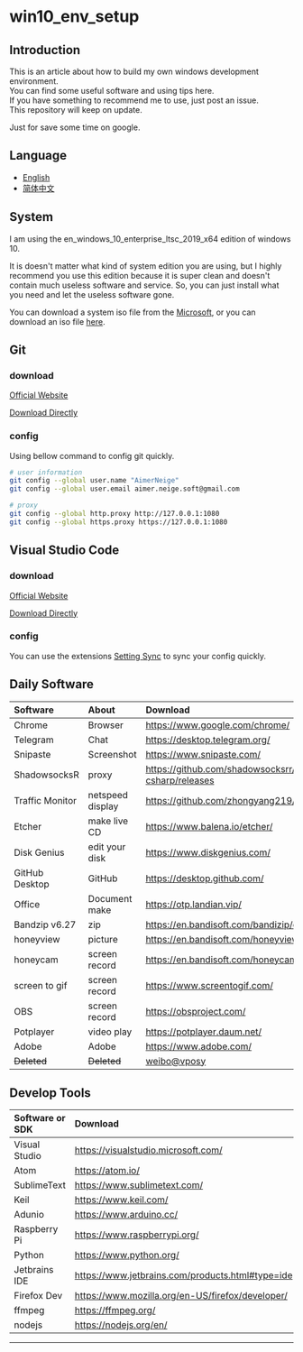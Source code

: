 # win10_env_setup

## Introduction

This is an article about how to build my own windows development environment.\
You can find some useful software and using tips here.\
If you have something to recommend me to use, just post an issue.\
This repository will keep on update.

Just for save some time on google.

## Language

- [English](README.md)
- [简体中文](README-CN.md)

## System

I am using the en_windows_10_enterprise_ltsc_2019_x64 edition of windows 10.

It is doesn't matter what kind of system edition you are using, but I highly recommend you use this edition because it is super clean and doesn't contain much useless software and service. So, you can just install what you need and let the useless software gone.

You can download a system iso file from the [Microsoft][1], or you can download an iso file [here][2].

## Git

### download

[Official Website](https://git-scm.com/)

[Download Directly](https://git-scm.com/download/win)

### config

Using bellow command to config git quickly.

```bash
# user information
git config --global user.name "AimerNeige"
git config --global user.email aimer.neige.soft@gmail.com

# proxy
git config --global http.proxy http://127.0.0.1:1080
git config --global https.proxy https://127.0.0.1:1080
```

## Visual Studio Code

### download

[Official Website](https://code.visualstudio.com/)

[Download Directly](https://code.visualstudio.com/docs/?dv=win)

### config

You can use the extensions [Setting Sync](https://marketplace.visualstudio.com/items?itemName=Shan.code-settings-sync) to sync your config quickly.

## Daily Software

| Software        | About            | Download                                                      |
| :-------------- | :--------------- | :------------------------------------------------------------ |
| Chrome          | Browser          | https://www.google.com/chrome/                                |
| Telegram        | Chat             | https://desktop.telegram.org/                                 |
| Snipaste        | Screenshot       | https://www.snipaste.com/                                     |
| ShadowsocksR    | proxy            | https://github.com/shadowsocksrr/shadowsocksr-csharp/releases |
| Traffic Monitor | netspeed display | https://github.com/zhongyang219/TrafficMonitor/releases       |
| Etcher          | make live CD     | https://www.balena.io/etcher/                                 |
| Disk Genius     | edit your disk   | https://www.diskgenius.com/                                   |
| GitHub Desktop  | GitHub           | https://desktop.github.com/                                   |
| Office          | Document make    | https://otp.landian.vip/                                      |
| Bandzip v6.27   | zip              | https://en.bandisoft.com/bandizip/old/6/                      |
| honeyview       | picture          | https://en.bandisoft.com/honeyview/                           |
| honeycam        | screen record    | https://en.bandisoft.com/honeycam/                            |
| screen to gif   | screen record    | https://www.screentogif.com/                                  |
| OBS             | screen record    | https://obsproject.com/                                       |
| Potplayer       | video play       | https://potplayer.daum.net/                                   |
| Adobe           | Adobe            | https://www.adobe.com/                                        |
| ~~Deleted~~     | ~~Deleted~~      | [weibo@vposy](https://weibo.com/vposy)                        |

## Develop Tools

| Software or SDK | Download                                         |
| :-------------- | :----------------------------------------------- |
| Visual Studio   | https://visualstudio.microsoft.com/              |
| Atom            | https://atom.io/                                 |
| SublimeText     | https://www.sublimetext.com/                     |
| Keil            | https://www.keil.com/                            |
| Adunio          | https://www.arduino.cc/                          |
| Raspberry Pi    | https://www.raspberrypi.org/                     |
| Python          | https://www.python.org/                          |
| Jetbrains IDE   | https://www.jetbrains.com/products.html#type=ide |
| Firefox Dev     | https://www.mozilla.org/en-US/firefox/developer/ |
| ffmpeg          | https://ffmpeg.org/                              |
| nodejs         | https://nodejs.org/en/                           |

---

[1]: https://www.microsoft.com/en-us/evalcenter/evaluate-windows-10-enterprise "Download ISO from Microsoft"
[2]: https://www.reddit.com/r/Windows10LTSC/comments/hf58ut/windows_10_ltsc_iso_download/ "Download ISO from Reddit"
